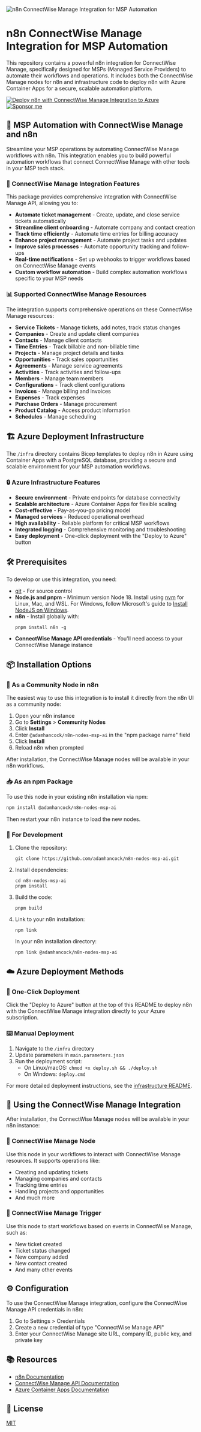 ![n8n ConnectWise Manage Integration for MSP Automation](https://user-images.githubusercontent.com/10284570/173569848-c624317f-42b1-45a6-ab09-f0ea3c247648.png)

# n8n ConnectWise Manage Integration for MSP Automation

This repository contains a powerful n8n integration for ConnectWise Manage, specifically designed for MSPs (Managed Service Providers) to automate their workflows and operations. It includes both the ConnectWise Manage nodes for n8n and infrastructure code to deploy n8n with Azure Container Apps for a secure, scalable automation platform.

[![Deploy n8n with ConnectWise Manage Integration to Azure](https://aka.ms/deploytoazurebutton)](https://portal.azure.com/#create/Microsoft.Template/uri/https%3A%2F%2Fraw.githubusercontent.com%2Fadamhancock%2Fn8n-nodes-msp-automation%2Fmain%2Finfra%2Fazuredeploy.json)
[![Sponsor me](https://img.shields.io/static/v1?label=Sponsor&message=❤&logo=GitHub&color=ff69b4)](https://github.com/sponsors/adamhancock)

## 🚀 MSP Automation with ConnectWise Manage and n8n

Streamline your MSP operations by automating ConnectWise Manage workflows with n8n. This integration enables you to build powerful automation workflows that connect ConnectWise Manage with other tools in your MSP tech stack.

### 🔄 ConnectWise Manage Integration Features

This package provides comprehensive integration with ConnectWise Manage API, allowing you to:

- **Automate ticket management** - Create, update, and close service tickets automatically
- **Streamline client onboarding** - Automate company and contact creation
- **Track time efficiently** - Automate time entries for billing accuracy
- **Enhance project management** - Automate project tasks and updates
- **Improve sales processes** - Automate opportunity tracking and follow-ups
- **Real-time notifications** - Set up webhooks to trigger workflows based on ConnectWise Manage events
- **Custom workflow automation** - Build complex automation workflows specific to your MSP needs

### 📊 Supported ConnectWise Manage Resources

The integration supports comprehensive operations on these ConnectWise Manage resources:

- **Service Tickets** - Manage tickets, add notes, track status changes
- **Companies** - Create and update client companies
- **Contacts** - Manage client contacts
- **Time Entries** - Track billable and non-billable time
- **Projects** - Manage project details and tasks
- **Opportunities** - Track sales opportunities
- **Agreements** - Manage service agreements
- **Activities** - Track activities and follow-ups
- **Members** - Manage team members
- **Configurations** - Track client configurations
- **Invoices** - Manage billing and invoices
- **Expenses** - Track expenses
- **Purchase Orders** - Manage procurement
- **Product Catalog** - Access product information
- **Schedules** - Manage scheduling

## 🏗️ Azure Deployment Infrastructure

The `/infra` directory contains Bicep templates to deploy n8n in Azure using Container Apps with a PostgreSQL database, providing a secure and scalable environment for your MSP automation workflows.

### 🔒 Azure Infrastructure Features

- **Secure environment** - Private endpoints for database connectivity
- **Scalable architecture** - Azure Container Apps for flexible scaling
- **Cost-effective** - Pay-as-you-go pricing model
- **Managed services** - Reduced operational overhead
- **High availability** - Reliable platform for critical MSP workflows
- **Integrated logging** - Comprehensive monitoring and troubleshooting
- **Easy deployment** - One-click deployment with the "Deploy to Azure" button

## 🛠️ Prerequisites

To develop or use this integration, you need:

* [git](https://git-scm.com/downloads) - For source control
* **Node.js and pnpm** - Minimum version Node 18. Install using [nvm](https://github.com/nvm-sh/nvm) for Linux, Mac, and WSL. For Windows, follow Microsoft's guide to [Install NodeJS on Windows](https://docs.microsoft.com/en-us/windows/dev-environment/javascript/nodejs-on-windows).
* **n8n** - Install globally with:
  ```
  pnpm install n8n -g
  ```
* **ConnectWise Manage API credentials** - You'll need access to your ConnectWise Manage instance

## 📦 Installation Options

### 🧩 As a Community Node in n8n

The easiest way to use this integration is to install it directly from the n8n UI as a community node:

1. Open your n8n instance
2. Go to **Settings** > **Community Nodes**
3. Click **Install**
4. Enter `@adamhancock/n8n-nodes-msp-ai` in the "npm package name" field
5. Click **Install**
6. Reload n8n when prompted

After installation, the ConnectWise Manage nodes will be available in your n8n workflows.

### 📥 As an npm Package

To use this node in your existing n8n installation via npm:

```bash
npm install @adamhancock/n8n-nodes-msp-ai
```

Then restart your n8n instance to load the new nodes.

### 🧪 For Development

1. Clone the repository:
   ```
   git clone https://github.com/adamhancock/n8n-nodes-msp-ai.git
   ```
2. Install dependencies:
   ```
   cd n8n-nodes-msp-ai
   pnpm install
   ```
3. Build the code:
   ```
   pnpm build
   ```
4. Link to your n8n installation:
   ```
   npm link
   ```
   In your n8n installation directory:
   ```
   npm link @adamhancock/n8n-nodes-msp-ai
   ```

## ☁️ Azure Deployment Methods

### 🔘 One-Click Deployment

Click the "Deploy to Azure" button at the top of this README to deploy n8n with the ConnectWise Manage integration directly to your Azure subscription.

### ⌨️ Manual Deployment

1. Navigate to the `/infra` directory
2. Update parameters in `main.parameters.json`
3. Run the deployment script:
   - On Linux/macOS: `chmod +x deploy.sh && ./deploy.sh`
   - On Windows: `deploy.cmd`

For more detailed deployment instructions, see the [infrastructure README](/infra/README.md).

## 🔌 Using the ConnectWise Manage Integration

After installation, the ConnectWise Manage nodes will be available in your n8n instance:

### 🔄 ConnectWise Manage Node

Use this node in your workflows to interact with ConnectWise Manage resources. It supports operations like:

- Creating and updating tickets
- Managing companies and contacts
- Tracking time entries
- Handling projects and opportunities
- And much more

### 📡 ConnectWise Manage Trigger

Use this node to start workflows based on events in ConnectWise Manage, such as:

- New ticket created
- Ticket status changed
- New company added
- New contact created
- And many other events

## ⚙️ Configuration

To use the ConnectWise Manage integration, configure the ConnectWise Manage API credentials in n8n:

1. Go to Settings > Credentials
2. Create a new credential of type "ConnectWise Manage API"
3. Enter your ConnectWise Manage site URL, company ID, public key, and private key

## 📚 Resources

- [n8n Documentation](https://docs.n8n.io/)
- [ConnectWise Manage API Documentation](https://developer.connectwise.com/)
- [Azure Container Apps Documentation](https://docs.microsoft.com/en-us/azure/container-apps/)

## 📄 License

[MIT](LICENSE.md)
